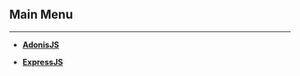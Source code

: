 ## **Main Menu**

------

- [**AdonisJS**](https://github.com/vanestorz/personal-documentations/blob/master/AdonisJS/AdonisJS%20Cheatsheet.md)

- **[ExpressJS](https://github.com/vanestorz/personal-documentations/blob/master/ExpressJS/ExpressJS%20Cheatseet.md)**

  